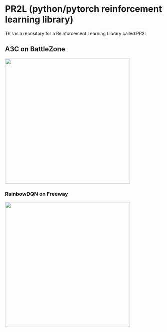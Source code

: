 # PR2L (python/pytorch reinforcement learning library)
This is a repository for a Reinforcement Learning Library called PR2L

## A3C on BattleZone

<img src="https://github.com/Ianpro1/RL-agents/blob/master/GIF/BattleZone.gif" width="400">

### RainbowDQN on Freeway

<img src="https://github.com/Ianpro1/RL-agents/blob/master/GIF/Freeway.gif" width="400">


